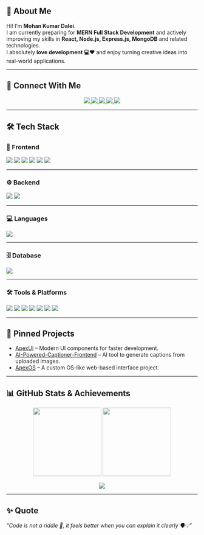 ## 👋 About Me  

Hi! I’m **Mohan Kumar Dalei**.  
I am currently preparing for **MERN Full Stack Development** and actively improving my skills in **React, Node.js, Express.js, MongoDB** and related technologies.  
I absolutely **love development 💻❤️** and enjoy turning creative ideas into real-world applications.  

---

## 🔗 Connect With Me  

<p align="center">
  <a href="https://www.linkedin.com/in/mohan-kumar-dalei?utm_source=share&utm_campaign=share_via&utm_content=profile&utm_medium=android_app" target="_blank">
    <img src="https://img.shields.io/badge/LinkedIn-0A66C2?style=for-the-badge&logo=linkedin&logoColor=white"/>
  </a>
  <a href="https://mohankumardalei-portfolio.netlify.app" target="_blank">
    <img src="https://img.shields.io/badge/Portfolio-FF7139?style=for-the-badge&logo=firefox&logoColor=white"/>
  </a>
  <a href="mailto:mohankumardalei2001@gmail.com">
    <img src="https://img.shields.io/badge/Email-D14836?style=for-the-badge&logo=gmail&logoColor=white"/>
  </a>
  <a href="https://www.instagram.com/ll_b._.i._.c._.k._.y_ll?igsh=MXZlbXNqMnEzMTl6cg==" target="_blank">
    <img src="https://img.shields.io/badge/Instagram-E4405F?style=for-the-badge&logo=instagram&logoColor=white"/>
  </a>
  <a href="https://x.com/ll_BICKY_ll?t=-aJMg9HTI3LdPRjNnf7rew&s=09" target="_blank">
    <img src="https://img.shields.io/badge/X-000000?style=for-the-badge&logo=x&logoColor=white"/>
  </a>
</p>

---

## 🛠️ Tech Stack  

### 🎨 Frontend  
<p>
  <img src="https://img.shields.io/badge/HTML5-E34F26?style=for-the-badge&logo=html5&logoColor=white" />
  <img src="https://img.shields.io/badge/CSS3-1572B6?style=for-the-badge&logo=css3&logoColor=white" />
  <img src="https://img.shields.io/badge/JavaScript-F7DF1E?style=for-the-badge&logo=javascript&logoColor=black" />
  <img src="https://img.shields.io/badge/Tailwind_CSS-38B2AC?style=for-the-badge&logo=tailwind-css&logoColor=white" />
  <img src="https://img.shields.io/badge/React-20232A?style=for-the-badge&logo=react&logoColor=61DAFB" />
  <img src="https://img.shields.io/badge/GSAP-88CE02?style=for-the-badge&logo=greensock&logoColor=white" />
</p>

---

### ⚙️ Backend  
<p>
  <img src="https://img.shields.io/badge/Node.js-339933?style=for-the-badge&logo=node-dot-js&logoColor=white" />
  <img src="https://img.shields.io/badge/Express.js-000000?style=for-the-badge&logo=express&logoColor=white" />
</p>

---

### 💻 Languages  
<p>
  <img src="https://img.shields.io/badge/Java-ED8B00?style=for-the-badge&logo=java&logoColor=white" />
</p>

---

### 🗄️ Database  
<p>
  <img src="https://img.shields.io/badge/MongoDB-4EA94B?style=for-the-badge&logo=mongodb&logoColor=white" />
</p>

---

### 🛠️ Tools & Platforms  
<p>
  <img src="https://img.shields.io/badge/Git-F05032?style=for-the-badge&logo=git&logoColor=white" />
  <img src="https://img.shields.io/badge/GitHub-181717?style=for-the-badge&logo=github&logoColor=white" />
  <img src="https://img.shields.io/badge/Postman-FF6C37?style=for-the-badge&logo=postman&logoColor=white" />
  <img src="https://img.shields.io/badge/VS_Code-007ACC?style=for-the-badge&logo=visual-studio-code&logoColor=white" />
  <img src="https://img.shields.io/badge/Cursor-000000?style=for-the-badge&logo=cursor&logoColor=white" />
  <img src="https://img.shields.io/badge/Gemini_AI-4285F4?style=for-the-badge&logo=google&logoColor=white" />
  <img src="https://img.shields.io/badge/ChatGPT-412991?style=for-the-badge&logo=openai&logoColor=white" />
</p>

---

## 📌 Pinned Projects  

- [ApexUI](https://github.com/Mohan-Kumar-Dalei/ApexUI) – Modern UI components for faster development.  
- [AI-Powered-Captioner-Frontend](https://github.com/Mohan-Kumar-Dalei/AI-Powered-Captioner-Frontend) – AI tool to generate captions from uploaded images.  
- [ApexOS](https://github.com/Mohan-Kumar-Dalei/ApexOS) – A custom OS-like web-based interface project.  

---

## 📊 GitHub Stats & Achievements  

<p align="center">
  <img src="https://github-readme-stats.vercel.app/api?username=Mohan-Kumar-Dalei&show_icons=true&theme=radical" height="180em" />
  <img src="https://github-readme-streak-stats.herokuapp.com/?user=Mohan-Kumar-Dalei&theme=radical" height="180em" />
</p>

<p align="center">
  <img src="https://github-profile-summary-cards.vercel.app/api/cards/profile-details?username=Mohan-Kumar-Dalei&theme=radical" />
</p>

---

## ✨ Quote  

*“Code is not a riddle 🤔, it feels better when you can explain it clearly 🗣️💡”*
